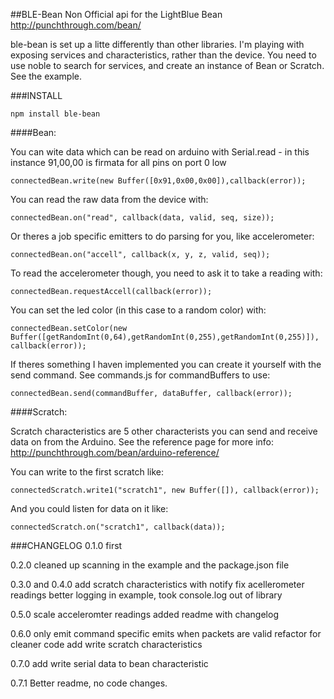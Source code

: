 ##BLE-Bean
Non Official api for the LightBlue Bean http://punchthrough.com/bean/

ble-bean is set up a litte differently than other libraries. I'm playing with exposing services and characteristics, rather than the device. You need to use noble to search for services, and create an instance of Bean or Scratch. See the example.

###INSTALL
```
npm install ble-bean
```


####Bean:

You can wite data which can be read on arduino with Serial.read - in this instance 91,00,00 is firmata for all pins on port 0 low
```
connectedBean.write(new Buffer([0x91,0x00,0x00]),callback(error));
```

You can read the raw data from the device with:
```
connectedBean.on("read", callback(data, valid, seq, size));

```

Or theres a job specific emitters to do parsing for you, like accelerometer:
```
connectedBean.on("accell", callback(x, y, z, valid, seq));
```

To read the accelerometer though, you need to ask it to take a reading with:
```
connectedBean.requestAccell(callback(error));
```

You can set the led color (in this case to a random color) with:
```
connectedBean.setColor(new Buffer([getRandomInt(0,64),getRandomInt(0,255),getRandomInt(0,255)]), callback(error));
```

If theres something I haven implemented you can create it yourself with the send command. See commands.js for commandBuffers to use:
```
connectedBean.send(commandBuffer, dataBuffer, callback(error));
```


####Scratch:

Scratch characteristics are 5 other characterists you can send and receive data on from the Arduino. See the reference page for more info: http://punchthrough.com/bean/arduino-reference/

You can write to the first scratch like:
```
connectedScratch.write1("scratch1", new Buffer([]), callback(error));
```

And you could listen for data on it like:
```
connectedScratch.on("scratch1", callback(data));
```


###CHANGELOG
0.1.0 
first

0.2.0
cleaned up scanning in the example and the package.json file

0.3.0 and 0.4.0 
add scratch characteristics with notify 
fix acellerometer readings
better logging in example, took console.log out of library

0.5.0 
scale acceleromter readings
added readme with changelog

0.6.0
only emit command specific emits when packets are valid
refactor for cleaner code
add write scratch characteristics

0.7.0
add write serial data to bean characteristic

0.7.1
Better readme, no code changes.